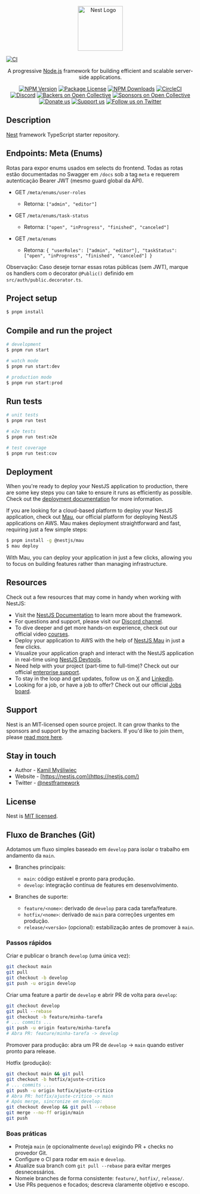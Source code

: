 <p align="center">
  <a href="http://nestjs.com/" target="blank"><img src="https://nestjs.com/img/logo-small.svg" width="120" alt="Nest Logo" /></a>
</p>

[![CI](https://github.com/DevSolto/tarefa-associada-BACK-END/actions/workflows/ci.yml/badge.svg?branch=main)](https://github.com/DevSolto/tarefa-associada-BACK-END/actions/workflows/ci.yml)

[circleci-image]: https://img.shields.io/circleci/build/github/nestjs/nest/master?token=abc123def456
[circleci-url]: https://circleci.com/gh/nestjs/nest

  <p align="center">A progressive <a href="http://nodejs.org" target="_blank">Node.js</a> framework for building efficient and scalable server-side applications.</p>
    <p align="center">
<a href="https://www.npmjs.com/~nestjscore" target="_blank"><img src="https://img.shields.io/npm/v/@nestjs/core.svg" alt="NPM Version" /></a>
<a href="https://www.npmjs.com/~nestjscore" target="_blank"><img src="https://img.shields.io/npm/l/@nestjs/core.svg" alt="Package License" /></a>
<a href="https://www.npmjs.com/~nestjscore" target="_blank"><img src="https://img.shields.io/npm/dm/@nestjs/common.svg" alt="NPM Downloads" /></a>
<a href="https://circleci.com/gh/nestjs/nest" target="_blank"><img src="https://img.shields.io/circleci/build/github/nestjs/nest/master" alt="CircleCI" /></a>
<a href="https://discord.gg/G7Qnnhy" target="_blank"><img src="https://img.shields.io/badge/discord-online-brightgreen.svg" alt="Discord"/></a>
<a href="https://opencollective.com/nest#backer" target="_blank"><img src="https://opencollective.com/nest/backers/badge.svg" alt="Backers on Open Collective" /></a>
<a href="https://opencollective.com/nest#sponsor" target="_blank"><img src="https://opencollective.com/nest/sponsors/badge.svg" alt="Sponsors on Open Collective" /></a>
  <a href="https://paypal.me/kamilmysliwiec" target="_blank"><img src="https://img.shields.io/badge/Donate-PayPal-ff3f59.svg" alt="Donate us"/></a>
    <a href="https://opencollective.com/nest#sponsor"  target="_blank"><img src="https://img.shields.io/badge/Support%20us-Open%20Collective-41B883.svg" alt="Support us" /></a>
  <a href="https://twitter.com/nestframework" target="_blank"><img src="https://img.shields.io/twitter/follow/nestframework.svg?style=social&label=Follow" alt="Follow us on Twitter" /></a>
</p>
  <!--[![Backers on Open Collective](https://opencollective.com/nest/backers/badge.svg)](https://opencollective.com/nest#backer)
  [![Sponsors on Open Collective](https://opencollective.com/nest/sponsors/badge.svg)](https://opencollective.com/nest#sponsor)-->

## Description

[Nest](https://github.com/nestjs/nest) framework TypeScript starter repository.

## Endpoints: Meta (Enums)

Rotas para expor enums usados em selects do frontend. Todas as rotas estão documentadas no Swagger em `/docs` sob a tag `meta` e requerem autenticação Bearer JWT (mesmo guard global da API).

- GET `/meta/enums/user-roles`
  - Retorna: `["admin", "editor"]`

- GET `/meta/enums/task-status`
  - Retorna: `["open", "inProgress", "finished", "canceled"]`

- GET `/meta/enums`
  - Retorna: `{ "userRoles": ["admin", "editor"], "taskStatus": ["open", "inProgress", "finished", "canceled"] }`

Observação: Caso deseje tornar essas rotas públicas (sem JWT), marque os handlers com o decorator `@Public()` definido em `src/auth/public.decorator.ts`.

## Project setup

```bash
$ pnpm install
```

## Compile and run the project

```bash
# development
$ pnpm run start

# watch mode
$ pnpm run start:dev

# production mode
$ pnpm run start:prod
```

## Run tests

```bash
# unit tests
$ pnpm run test

# e2e tests
$ pnpm run test:e2e

# test coverage
$ pnpm run test:cov
```

## Deployment

When you're ready to deploy your NestJS application to production, there are some key steps you can take to ensure it runs as efficiently as possible. Check out the [deployment documentation](https://docs.nestjs.com/deployment) for more information.

If you are looking for a cloud-based platform to deploy your NestJS application, check out [Mau](https://mau.nestjs.com), our official platform for deploying NestJS applications on AWS. Mau makes deployment straightforward and fast, requiring just a few simple steps:

```bash
$ pnpm install -g @nestjs/mau
$ mau deploy
```

With Mau, you can deploy your application in just a few clicks, allowing you to focus on building features rather than managing infrastructure.

## Resources

Check out a few resources that may come in handy when working with NestJS:

- Visit the [NestJS Documentation](https://docs.nestjs.com) to learn more about the framework.
- For questions and support, please visit our [Discord channel](https://discord.gg/G7Qnnhy).
- To dive deeper and get more hands-on experience, check out our official video [courses](https://courses.nestjs.com/).
- Deploy your application to AWS with the help of [NestJS Mau](https://mau.nestjs.com) in just a few clicks.
- Visualize your application graph and interact with the NestJS application in real-time using [NestJS Devtools](https://devtools.nestjs.com).
- Need help with your project (part-time to full-time)? Check out our official [enterprise support](https://enterprise.nestjs.com).
- To stay in the loop and get updates, follow us on [X](https://x.com/nestframework) and [LinkedIn](https://linkedin.com/company/nestjs).
- Looking for a job, or have a job to offer? Check out our official [Jobs board](https://jobs.nestjs.com).

## Support

Nest is an MIT-licensed open source project. It can grow thanks to the sponsors and support by the amazing backers. If you'd like to join them, please [read more here](https://docs.nestjs.com/support).

## Stay in touch

- Author - [Kamil Myśliwiec](https://twitter.com/kammysliwiec)
- Website - [https://nestjs.com](https://nestjs.com/)
- Twitter - [@nestframework](https://twitter.com/nestframework)

## License

Nest is [MIT licensed](https://github.com/nestjs/nest/blob/master/LICENSE).

## Fluxo de Branches (Git)

Adotamos um fluxo simples baseado em `develop` para isolar o trabalho em andamento da `main`.

- Branches principais:
  - `main`: código estável e pronto para produção.
  - `develop`: integração contínua de features em desenvolvimento.

- Branches de suporte:
  - `feature/<nome>`: derivado de `develop` para cada tarefa/feature.
  - `hotfix/<nome>`: derivado de `main` para correções urgentes em produção.
  - `release/<versão>` (opcional): estabilização antes de promover à `main`.

### Passos rápidos

Criar e publicar o branch `develop` (uma única vez):

```bash
git checkout main
git pull
git checkout -b develop
git push -u origin develop
```

Criar uma feature a partir de `develop` e abrir PR de volta para `develop`:

```bash
git checkout develop
git pull --rebase
git checkout -b feature/minha-tarefa
# ... commits ...
git push -u origin feature/minha-tarefa
# Abra PR: feature/minha-tarefa -> develop
```

Promover para produção: abra um PR de `develop` -> `main` quando estiver pronto para release.

Hotfix (produção):

```bash
git checkout main && git pull
git checkout -b hotfix/ajuste-critico
# ... commits ...
git push -u origin hotfix/ajuste-critico
# Abra PR: hotfix/ajuste-critico -> main
# Após merge, sincronize em develop:
git checkout develop && git pull --rebase
git merge --no-ff origin/main
git push
```

### Boas práticas

- Proteja `main` (e opcionalmente `develop`) exigindo PR + checks no provedor Git.
- Configure o CI para rodar em `main` e `develop`.
- Atualize sua branch com `git pull --rebase` para evitar merges desnecessários.
- Nomeie branches de forma consistente: `feature/`, `hotfix/`, `release/`.
- Use PRs pequenos e focados; descreva claramente objetivo e escopo.
